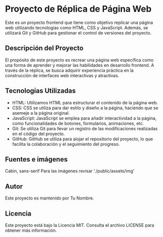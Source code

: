 # Proyecto de Réplica de Página Web
   Este es un proyecto frontend que tiene como objetivo replicar una página web utilizando tecnologías como HTML, CSS y JavaScript. Además, se utilizará Git y GitHub para gestionar el control de versiones del proyecto.

## Descripción del Proyecto
   El propósito de este proyecto es recrear una página web específica como una forma de aprender y mejorar las habilidades en desarrollo frontend. A través de la réplica, se busca adquirir experiencia práctica en la construcción de interfaces web interactivas y atractivas.

## Tecnologías Utilizadas
-   HTML: Utilizamos HTML para estructurar el contenido de la página web.
-   CSS: CSS se utiliza para dar estilo y diseño a la página, haciendo que se asemeje a la página original.
-   JavaScript: JavaScript se emplea para añadir interactividad a la página, como funcionalidades de botones, formularios, animaciones, etc.
-   Git: Se utiliza Git para llevar un registro de las modificaciones realizadas en el código del proyecto.
-   GitHub: GitHub se utiliza para alojar el repositorio del proyecto, lo que facilita la colaboración y el seguimiento del progreso.

## Fuentes e imágenes
Cabin, sans-serif
Para las imágenes revisar './public/assets/img'

## Autor
Este proyecto es mantenido por Tu Nombre.

## Licencia
Este proyecto está bajo la Licencia MIT. Consulta el archivo LICENSE para obtener más información.


